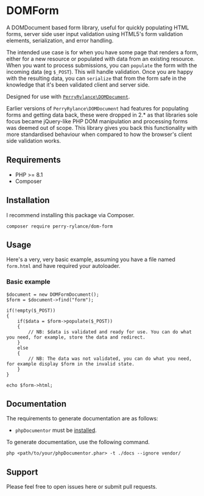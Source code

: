# DOMForm
A DOMDocument based form library, useful for quickly populating HTML forms, server side user input validation using HTML5's form validation elements, serialization, and error handling.

The intended use case is for when you have some page that renders a form, either for a new resource or populated with data from an existing resource. When you want to process submissions, you can `populate` the form with the incoming data (eg `$_POST`). This will handle validation. Once you are happy with the resulting data, you can `serialize` that from the form safe in the knowledge that it's been validated client and server side.

Designed for use with [`PerryRylance\DOMDocument`](https://packagist.org/packages/perry-rylance/dom-document).

Earlier versions of `PerryRylance\DOMDocument` had features for populating forms and getting data back, these were dropped in 2.* as that libraries sole focus became jQuery-like PHP DOM manipulation and processing forms was deemed out of scope. This library gives you back this functionality with more standardised behaviour when compared to how the browser's client side validation works.

## Requirements
- PHP >= 8.1
- Composer

## Installation
I recommend installing this package via Composer.

`composer require perry-rylance/dom-form`

## Usage
Here's a very, very basic example, assuming you have a file named `form.html` and have required your autoloader.

### Basic example
```
$document = new DOMFormDocument();
$form = $document->find("form");

if(!empty($_POST))
{
	if($data = $form->populate($_POST))
	{
		// NB: $data is validated and ready for use. You can do what you need, for example, store the data and redirect.
	}
	else
	{
		// NB: The data was not validated, you can do what you need, for example display $form in the invalid state.
	}
}

echo $form->html;
```

## Documentation
The requirements to generate documentation are as follows:

- `phpDocumentor` must be [installed](https://docs.phpdoc.org/guide/getting-started/installing.html#installation).

To generate documentation, use the following command.

`php <path/to/your/phpDocumentor.phar> -t ./docs --ignore vendor/`

## Support
Please feel free to open issues here or submit pull requests.